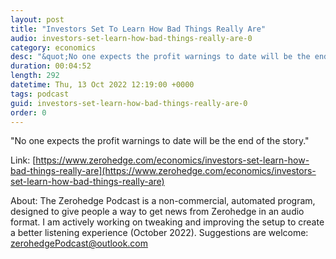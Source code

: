 ```yaml
---
layout: post
title: "Investors Set To Learn How Bad Things Really Are"
audio: investors-set-learn-how-bad-things-really-are-0
category: economics
desc: "&quot;No one expects the profit warnings to date will be the end of the story.&quot;"
duration: 00:04:52
length: 292
datetime: Thu, 13 Oct 2022 12:19:00 +0000
tags: podcast
guid: investors-set-learn-how-bad-things-really-are-0
order: 0
---
```

&quot;No one expects the profit warnings to date will be the end of the story.&quot;

Link: [https://www.zerohedge.com/economics/investors-set-learn-how-bad-things-really-are](https://www.zerohedge.com/economics/investors-set-learn-how-bad-things-really-are)

About: The Zerohedge Podcast is a non-commercial, automated program, designed to give people a way to get news from Zerohedge in an audio format.  I am actively working on tweaking and improving the setup to create a better listening experience (October 2022).  Suggestions are welcome: [zerohedgePodcast@outlook.com](mailto:zerohedgePodcast@outlook.com)